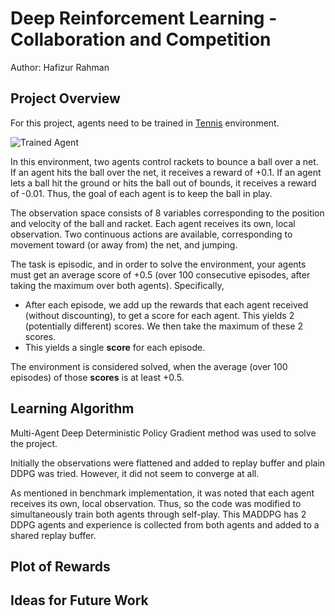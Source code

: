 [//]: # (Image References)

[image1]: https://user-images.githubusercontent.com/10624937/42135623-e770e354-7d12-11e8-998d-29fc74429ca2.gif "Trained Agent"

# Deep Reinforcement Learning - Collaboration and Competition

Author: Hafizur Rahman

## Project Overview
For this project, agents need to be trained in [Tennis](https://github.com/Unity-Technologies/ml-agents/blob/master/docs/Learning-Environment-Examples.md#tennis) environment.

![Trained Agent][image1]

In this environment, two agents control rackets to bounce a ball over a net. If an agent hits the ball over the net, it receives a reward of +0.1.  If an agent lets a ball hit the ground or hits the ball out of bounds, it receives a reward of -0.01.  Thus, the goal of each agent is to keep the ball in play.

The observation space consists of 8 variables corresponding to the position and velocity of the ball and racket. Each agent receives its own, local observation.  Two continuous actions are available, corresponding to movement toward (or away from) the net, and jumping. 

The task is episodic, and in order to solve the environment, your agents must get an average score of +0.5 (over 100 consecutive episodes, after taking the maximum over both agents). Specifically,

- After each episode, we add up the rewards that each agent received (without discounting), to get a score for each agent. This yields 2 (potentially different) scores. We then take the maximum of these 2 scores.
- This yields a single **score** for each episode.

The environment is considered solved, when the average (over 100 episodes) of those **scores** is at least +0.5.


## Learning Algorithm
Multi-Agent Deep Deterministic Policy Gradient method was used to solve the project.

Initially the observations were flattened and added to replay buffer and plain DDPG was tried. However, it did not seem to converge at all.

As mentioned in benchmark implementation, it was noted that each agent receives its own, local observation. Thus, so the code was modified to simultaneously train both agents through self-play. This MADDPG has 2 DDPG agents and experience is collected from both agents and added to a shared replay buffer.



## Plot of Rewards

## Ideas for Future Work

